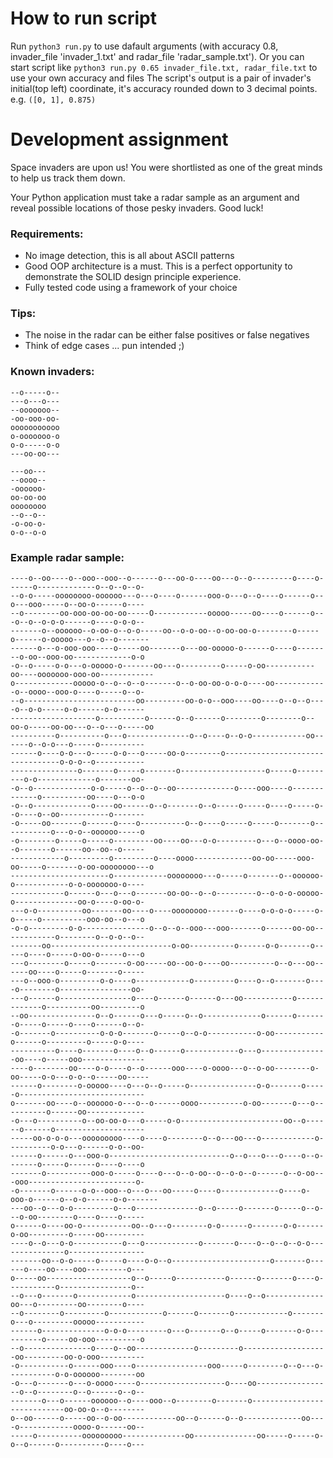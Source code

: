 # How to run script

Run `python3 run.py` to use dafault arguments (with accuracy 0.8, invader_file 'invader_1.txt' and radar_file 'radar_sample.txt').
Or you can start script like `python3 run.py 0.65 invader_file.txt, radar_file.txt` to use your own accuracy and files
The script's output is a pair of invader's initial(top left) coordinate, it's accuracy rounded down to 3 decimal points. 
e.g. `([0, 1], 0.875)`

# Development assignment

Space invaders are upon us!
You were shortlisted as one of the great minds to help us track them down.

Your Python application must take a radar sample as an argument and reveal possible locations of those pesky invaders.
Good luck!

### Requirements:
- No image detection, this is all about ASCII patterns
- Good OOP architecture is a must. This is a perfect opportunity to demonstrate the SOLID design principle experience.
- Fully tested code using a framework of your choice

### Tips:
- The noise in the radar can be either false positives or false negatives
- Think of edge cases ... pun intended ;)

### Known invaders:
~~~~
--o-----o--
---o---o---
--ooooooo--
-oo-ooo-oo-
ooooooooooo
o-ooooooo-o
o-o-----o-o
---oo-oo---
~~~~

~~~~
---oo---
--oooo--
-oooooo-
oo-oo-oo
oooooooo
--o--o--
-o-oo-o-
o-o--o-o
~~~~

### Example radar sample:
~~~~
----o--oo----o--ooo--ooo--o------o---oo-o----oo---o--o---------o----o------o-------------o--o--o--o-
--o-o-----oooooooo-oooooo---o---o----o------ooo-o---o--o----o------o--o---ooo-----o--oo-o------o----
--o--------oo-ooo-oo-oo-oo-----O------------ooooo-----oo----o------o---o--o--o-o-o------o----o-o-o--
-------o--oooooo--o-oo-o--o-o-----oo--o-o-oo--o-oo-oo-o--------o-----o------o-ooooo---o--o--o-------
------o---o-ooo-ooo----o-----oo-------o---oo-ooooo-o------o----o--------o-oo--ooo-oo-------------o-o
-o--o-----o-o---o-ooooo-o-------oo---o---------o-----o-oo-----------oo----ooooooo-ooo-oo------------
o-------------ooooo-o--o--o--o-------o--o-oo-oo-o-o-o----oo------------o--oooo--ooo-o----o-----o--o-
--o-------------------------oo---------oo-o-o--ooo----oo----o--o--o----o--o-o-----o-o------o-o------
-------------------o----------o------o--o------o--------o--------o--oo-o-----oo-oo---o--o---o-----oo
----------o----------o---o--------------o--o----o--o-o------------oo------o--o-o---o-----o----------
------o----o-o---o-----o-o---o-----oo-o--------o---------------------------------o-o-o--o-----------
---------------o-------o-----o-------o-------------------o-----o---------o-o-------------o-------oo-
-o--o-------------o-o-----o--o--o--oo-------------o----ooo----o-------------o----------oo----o---o-o
-o--o-------------o----oo------o--o-------o--o-----o-----o----o-----o--o----o--oo-----------o-------
-o-----oo-------o------o----o----------o--o----o-----o-----o-------o-----------o---o-o--oooooo-----o
-o--------o-----o-----o---------oo----oo---o-o---------o---o--oooo-oo--o-------o------oo--oo--o-----
------------o---------o---------o----oooo-------------oo-oo-----ooo-oo-----o-------o-oo-oooooooo---o
----------------------o------------oooooooo---o-----o-------o--oooooo-o------------o-o-ooooooo-o----
------------o------o---o---o-------oo-oo--o--o---------o--o-o-o-ooooo-o--------------oo-o----o-oo-o-
---o-o----------oo-------oo----o----oooooooo-------o----o-o-o-o-----o-o-----o----------ooo-oo--o---o
-o-o---------o-o---------------o--o--o--ooo---ooo-------o------oo-oo------------o--------o--o-o--o--
-------oo---------------------------o-oo----------o------o-o-------o-----o----o-----o-oo-o-----o---o
---o--------o-----o-------o-oo-----oo--oo-o----oo----------o--o---oo------oo----o-----o-------o-----
---o--ooo-o---------o-o----o------------o---------o----o--o-------o----o--------o----------------oo-
---o------o----------------o----o------o------o---oo-----------o-------------o----------oo---------o
--oo---------------o--o------o---o-----o--o-------------o------o-------o-----o-----o----o------o--o-
-o-------o----------o-o-o-------o-----o--o-o-----------o-oo-----------o------o---------o-----o-o----
----------o----o-------o----o--o------o------------o---o---------------oo----o-----ooo--------------
----o--------oo----o-o----o--o------ooo----o-oooo---o--o-oo--------o-oo-----o-o---o-o--o-----oo-----
------o--------o-ooooo----o---o--o-----o---------------o-o-------o-----o----------------------------
o-------oo----o--oooooo-o---o--o------oooo----------o-oo-------o---o----------o------oo-------------
-o---o----------o--oo-oo-o---o-----o-o-----------------------oo--o------o------o--------------------
-----oo-o-o-o---ooooooooo----o----o--------o--o---oo---o------------o----------o-o---o------o-o--oo-
------o------o---ooo-o---------------------------o--o---o---o----o--o-------o-----o------o----o----o
-------o----------ooo-o-----o----o---o--o-oo--o--o-o--o------o--o-oo---ooo------------------------o-
-o-------o------o-o--ooo--o---o---oo-----o----o-------------o----o-ooo-o------o--o-o------o-o-------
---oo--o---o-o---------o---o--------------o--o-----o-------o-----o--o---o-oo--------o----o----o-----
o------o----oo-o-----------oo--o---o--------o-o------o-------o-o------o-oo---------o-----oo---------
----o--o---o-o-----------o---o------------o-------o----o--o--o--o-o---------------o-----------------
-------oo--o-o-----o-----o----o-o--o----------------------o-------o------o----oo----ooo---------o---
o-----oo-------------------o--o-----o-----------o------o-------o----o-----------o----------------o--
--o---o-------o------------o--------------------o----o--o-------------oo---o---------oo--------o----
--o--------o---------o------------o------o-------o------------o-------o---o---------ooooo-----------
------o--------------o-o-o---------o---o-------o--o-----o-------o-o----------o-----oo-ooo----------o
--o---------------o----o--oo-------------o---------o-------------------oo---------oo-o-ooo----------
-o-----------o------ooo----o----------------ooo-----o--------o--o---o-----------o-o-oooooo--------oo
-o---o-------o---o-oooo-----o-------------------o----oo-----------------o--o--------o--o------o--o--
-------o---o------oooooo--o----ooo--o--------o-------o----------------------------oo-oo-o--o--------
o--oo------o-----oo--o-oo------------oo--o------o--o-------------oo----o------------oooo-o------oo--
-----o----------ooooooooo--------------oo--------------oo-----o-----o-o--o------o----------o----o---
~~~~
